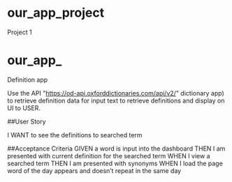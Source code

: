 # our_app_project
Project 1

# our_app_
Definition app

Use the API "https://od-api.oxforddictionaries.com/api/v2/" dictionary app) to retrieve definition data for input text to retrieve definitions and display on UI to USER. 


##User Story

I WANT to see the definitions to searched term


##Acceptance Criteria
GIVEN a word is input into the dashboard 
THEN I am presented with current definition for the searched term
WHEN I view a searched term
THEN I am presented with synonyms 
WHEN I load the page word of the day appears and doesn’t repeat in the same day 

